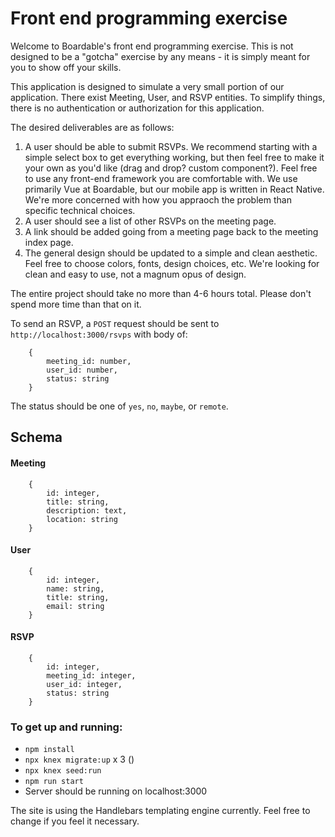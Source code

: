# Front end programming exercise

Welcome to Boardable's front end programming exercise. This is not designed to be a "gotcha" exercise by any means - it is simply meant for you to show off your skills.

This application is designed to simulate a very small portion of our application. There exist Meeting, User, and RSVP entities. To simplify things, there is no authentication or authorization for this application.

The desired deliverables are as follows:

1. A user should be able to submit RSVPs. We recommend starting with a simple select box to get everything working, but then feel free to make it your own as you'd like (drag and drop? custom component?). Feel free to use any front-end framework you are comfortable with. We use primarily Vue at Boardable, but our mobile app is written in React Native. We're more concerned with how you appraoch the problem than specific technical choices.
2. A user should see a list of other RSVPs on the meeting page.
3. A link should be added going from a meeting page back to the meeting index page.
4. The general design should be updated to a simple and clean aesthetic. Feel free to choose colors, fonts, design choices, etc. We're looking for clean and easy to use, not a magnum opus of design.

The entire project should take no more than 4-6 hours total. Please don't spend more time than that on it.

To send an RSVP, a `POST` request should be sent to `http://localhost:3000/rsvps` with body of:
```
    {
        meeting_id: number,
        user_id: number,
        status: string
    }
```

The status should be one of `yes`, `no`, `maybe`, or `remote`.

## Schema

#### Meeting

```
    {
        id: integer,
        title: string,
        description: text,
        location: string
    }
```

#### User

```
    {
        id: integer,
        name: string,
        title: string,
        email: string
    }
```
#### RSVP

```
    {
        id: integer,
        meeting_id: integer,
        user_id: integer,
        status: string
    }
```


### To get up and running:
- `npm install`
- `npx knex migrate:up` x 3 ()
- `npx knex seed:run`
- `npm run start`
- Server should be running on localhost:3000

The site is using the Handlebars templating engine currently. Feel free to change if you feel it necessary.
